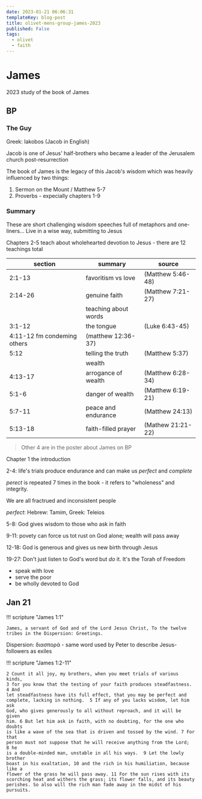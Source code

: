 ```yaml
---
date: 2023-01-21 06:06:31
templateKey: blog-post
title: olivet-mens-group-james-2023
published: False
tags:
  - olivet
  - faith
---
```


<!-- markdownlint-disable MD025 MD013 -->

# James

2023 study of the book of James

## BP

### The Guy

Greek: Iakobos (Jacob in English)

Jacob is one of Jesus' half-brothers who became a leader of the Jerusalem church post-resurrection

The book of James is the legacy of this Jacob's wisdom which was heavily influenced by two things:

1. Sermon on the Mount / Matthew 5-7
2. Proverbs - expecially chapters 1-9

### Summary

These are short challenging wisdom speeches full of metaphors and one-liners... Live in a wise way, submitting to Jesus

Chapters 2-5 teach about wholehearted devotion to Jesus - there are 12 teachings total

| section                     | summary              | source            |
| --------------------------- | -------------------- | ----------------- |
| 2:1-13                      | favoritism vs love   | (Matthew 5:46-48) |
| 2:14-26                     | genuine faith        | (Matthew 7:21-27) |
|                             | teaching about words |                   |
| 3:1-12                      | the tongue           | (Luke 6:43-45)    |
| 4:11-12 fm condeming others | (matthew 12:36-37)   |
| 5:12                        | telling the truth    | (Matthew 5:37)    |
|                             | wealth               |                   |
| 4:13-17                     | arrogance of wealth  | (Matthew 6:28-34) |
| 5:1-6                       | danger of wealth     | (Matthew 6:19-21) |
| 5:7-11                      | peace and endurance  | (Matthew 24:13)   |
| 5:13-18                     | faith-filled prayer  | (Mathew 21:21-22) |

> Other 4 are in the poster about James on BP

Chapter 1 the introduction

2-4: life's trials produce endurance and can make us _perfect_ and _complete_

_perect_ is repeated 7 times in the book - it refers to "wholeness" and integrity.

We are all fractrued and inconsistent people

_perfect_: Hebrew: Tamim, Greek: Teleios

5-8: God gives wisdom to those who ask in faith

9-11: povety can force us tot rust on God alone; wealth will pass away

12-18: God is generous and gives us new birth through Jesus

19-27: Don't just listen to God's word but _do_ it. It's the Torah of Freedom

- speak with love
- serve the poor
- be wholly devoted to God

## Jan 21

!!! scripture "James 1:1"

    James, a servant of God and of the Lord Jesus Christ, To the twelve tribes in the Dispersion: Greetings.

Dispersion: διασπορά - same word used by Peter to describe Jesus-followers as exiles

!!! scripture "James 1:2-11"

    2 Count it all joy, my brothers, when you meet trials of various kinds,
    3 for you know that the testing of your faith produces steadfastness. 4 And
    let steadfastness have its full effect, that you may be perfect and
    complete, lacking in nothing.  5 If any of you lacks wisdom, let him ask
    God, who gives generously to all without reproach, and it will be given
    him. 6 But let him ask in faith, with no doubting, for the one who doubts
    is like a wave of the sea that is driven and tossed by the wind. 7 For that
    person must not suppose that he will receive anything from the Lord; 8 he
    is a double-minded man, unstable in all his ways.  9 Let the lowly brother
    boast in his exaltation, 10 and the rich in his humiliation, because like a
    flower of the grass he will pass away. 11 For the sun rises with its
    scorching heat and withers the grass; its flower falls, and its beauty
    perishes. So also will the rich man fade away in the midst of his pursuits.
